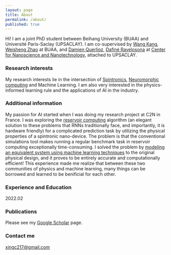 ```yaml
---
layout: page
title: About
permalink: /about/
published: true
---
```



Hi! I am a joint PhD student between Beihang University (BUAA) and Université Paris-Saclay (UPSACLAY). I am co-supervised by [Wang Kang](http://shi.buaa.edu.cn/kangwang/en/index.htm), [Weisheng Zhao](http://shi.buaa.edu.cn/09688/en/index.htm) at BUAA, and [Damien Querlioz](https://sites.google.com/site/damienquerlioz), [Dafiné Ravelosona](http://integnano.c2n.u-psud.fr/?page_id=146) at [Center for Nanoscience and Nanotechnology](https://www.c2n.universite-paris-saclay.fr/en/), attached to UPSACLAY. 


### Research interests

My research interests lie in the intersection of [Spintronics](https://en.wikipedia.org/wiki/Spintronics), [Neuromorphic computing](https://en.wikipedia.org/wiki/Neuromorphic_engineering) and Machine Learning. I am also very interested in the physics-informed learning rule and the applications of AI in the industry.

### Additional information

My passion for AI started when I was doing my research project at C2N in France. I was exploring the [reservoir computing](https://en.wikipedia.org/wiki/Reservoir_computing) algorithm (an elegant solution to these problems that RNNs traditionally face, and importantly, it is hardware friendly) for a complicated prediction task by utilizing the physical properties of a spintronic nano-device. The problem is that the conventional simulations tool makes running a regular benchmark task in reservoir computing exceptionally time-consuming. I solved the problem by [modeling an equivalent system using machine learning techniques](https://arxiv.org/abs/2108.02318) to the original physical design, and it proves to be entirely accurate and computationally efficient! This experience made me realize that between these two communities of physics and machine learning, many things can be borrowed and learned to be benificial for each other.

### Experience and Education

2022.02

### Publications

Please see my [Google Scholar](https://scholar.google.com/citations?user=_1rFPswAAAAJ&hl=zh-CN) page.

### Contact me

[xingc217@gmail.com](mailto:xingc217@gmail.com)

